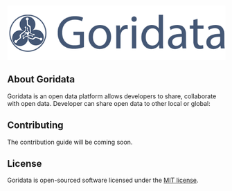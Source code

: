 <p align="center"><img src="https://raw.githubusercontent.com/JDamour/goridata/master/public/assets/images/logo.png"></p>



## About Goridata

Goridata is an open data platform allows developers to share, collaborate with open data. Developer can share open data to other local or global:

## Contributing

The contribution guide will be coming soon.

## License

Goridata is open-sourced software licensed under the [MIT license](http://opensource.org/licenses/MIT).

